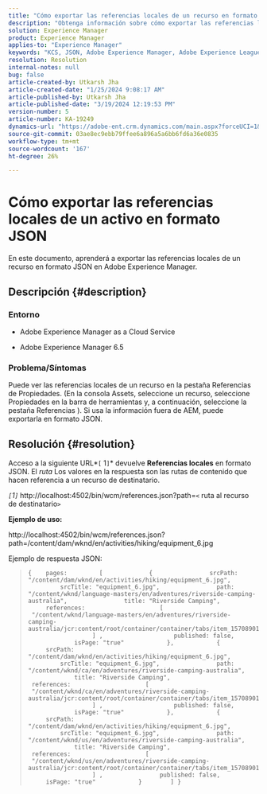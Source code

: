```yaml
---
title: "Cómo exportar las referencias locales de un recurso en formato JSON"
description: "Obtenga información sobre cómo exportar las referencias locales de un recurso en formato JSON en Adobe Experience Manager"
solution: Experience Manager
product: Experience Manager
applies-to: "Experience Manager"
keywords: "KCS, JSON, Adobe Experience Manager, Adobe Experience League AEM, Propiedades,"
resolution: Resolution
internal-notes: null
bug: false
article-created-by: Utkarsh Jha
article-created-date: "1/25/2024 9:08:17 AM"
article-published-by: Utkarsh Jha
article-published-date: "3/19/2024 12:19:53 PM"
version-number: 5
article-number: KA-19249
dynamics-url: "https://adobe-ent.crm.dynamics.com/main.aspx?forceUCI=1&pagetype=entityrecord&etn=knowledgearticle&id=4ccfb441-61bb-ee11-a569-6045bd006b3d"
source-git-commit: 03ae8ec9ebb79ffee6a896a5a6bb6fd6a36e0835
workflow-type: tm+mt
source-wordcount: '167'
ht-degree: 26%

---
```


# Cómo exportar las referencias locales de un activo en formato JSON


En este documento, aprenderá a exportar las referencias locales de un recurso en formato JSON en Adobe Experience Manager.

## Descripción {#description}


### <b>Entorno</b>

- Adobe Experience Manager as a Cloud Service


- Adobe Experience Manager 6.5


### <b>Problema/Síntomas</b>

Puede ver las referencias locales de un recurso en la pestaña Referencias de Propiedades. (En la consola Assets, seleccione un recurso, seleccione Propiedades en la barra de herramientas y, a continuación, seleccione la pestaña Referencias ). Si usa la información fuera de AEM, puede exportarla en formato JSON.


## Resolución {#resolution}


Acceso a la siguiente URL*`[` 1`]`* devuelve <b>Referencias locales</b> en formato JSON. El *ruta* Los valores en la respuesta son las rutas de contenido que hacen referencia a un recurso de destinatario.

*`[`1`]`<b>* </b>http://localhost:4502/bin/wcm/references.json?path=`<` ruta al recurso de destinatario`>`



<b>Ejemplo de uso:</b>

http://localhost:4502/bin/wcm/references.json?path=/content/dam/wknd/en/activities/hiking/equipment_6.jpg

Ejemplo de respuesta JSON:


> ```
> {    pages:         [             {                srcPath: "/content/dam/wknd/en/activities/hiking/equipment_6.jpg",                srcTitle: "equipment_6.jpg",                path: "/content/wknd/language-masters/en/adventures/riverside-camping-australia",                title: "Riverside Camping",                references:                     [                         "/content/wknd/language-masters/en/adventures/riverside-camping-australia/jcr:content/root/container/container/tabs/item_1570890147607/par0/image/fileReference"                    ] ,                    published: false,                    isPage: "true"            },            {                srcPath: "/content/dam/wknd/en/activities/hiking/equipment_6.jpg",                srcTitle: "equipment_6.jpg",                path: "/content/wknd/ca/en/adventures/riverside-camping-australia",                title: "Riverside Camping",                references:                     [                         "/content/wknd/ca/en/adventures/riverside-camping-australia/jcr:content/root/container/container/tabs/item_1570890147607/par0/image/fileReference"                    ] ,                    published: false,                    isPage: "true"            },            {                srcPath: "/content/dam/wknd/en/activities/hiking/equipment_6.jpg",                srcTitle: "equipment_6.jpg",                path: "/content/wknd/us/en/adventures/riverside-camping-australia",                title: "Riverside Camping",                references:                     [                         "/content/wknd/us/en/adventures/riverside-camping-australia/jcr:content/root/container/container/tabs/item_1570890147607/par0/image/fileReference"                    ] ,                published: false,                isPage: "true"            }        ] }
> ```

